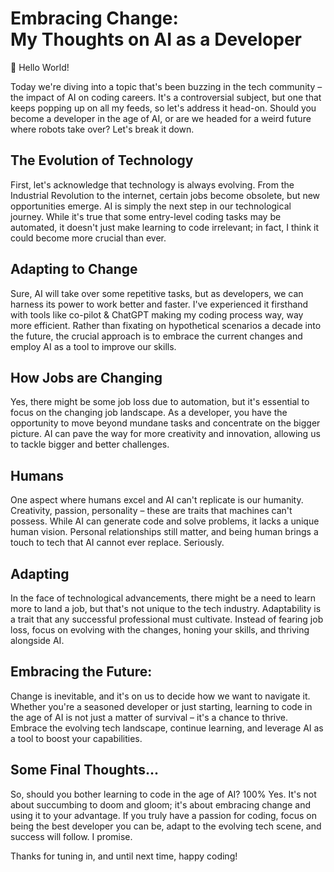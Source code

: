# Embracing Change: <br> My Thoughts on AI as a Developer

👋 Hello World!

Today we're diving into a topic that's been buzzing in the tech community – the impact of AI on coding careers. It's a controversial subject, but one that keeps popping up on all my feeds, so let's address it head-on. Should you become a developer in the age of AI, or are we headed for a weird future where robots take over? Let's break it down.

## The Evolution of Technology

First, let's acknowledge that technology is always evolving. From the Industrial Revolution to the internet, certain jobs become obsolete, but new opportunities emerge. AI is simply the next step in our technological journey. While it's true that some entry-level coding tasks may be automated, it doesn't just make learning to code irrelevant; in fact, I think it could become more crucial than ever.

## Adapting to Change

Sure, AI will take over some repetitive tasks, but as developers, we can harness its power to work better and faster. I've experienced it firsthand with tools like co-pilot & ChatGPT making my coding process way, way more efficient. Rather than fixating on hypothetical scenarios a decade into the future, the crucial approach is to embrace the current changes and employ AI as a tool to improve our skills.

## How Jobs are Changing

Yes, there might be some job loss due to automation, but it's essential to focus on the changing job landscape. As a developer, you have the opportunity to move beyond mundane tasks and concentrate on the bigger picture. AI can pave the way for more creativity and innovation, allowing us to tackle bigger and better challenges.

## Humans

One aspect where humans excel and AI can't replicate is our humanity. Creativity, passion, personality – these are traits that machines can't possess. While AI can generate code and solve problems, it lacks a unique human vision. Personal relationships still matter, and being human brings a touch to tech that AI cannot ever replace. Seriously.

## Adapting

In the face of technological advancements, there might be a need to learn more to land a job, but that's not unique to the tech industry. Adaptability is a trait that any successful professional must cultivate. Instead of fearing job loss, focus on evolving with the changes, honing your skills, and thriving alongside AI.

## Embracing the Future:

Change is inevitable, and it's on us to decide how we want to navigate it. Whether you're a seasoned developer or just starting, learning to code in the age of AI is not just a matter of survival – it's a chance to thrive. Embrace the evolving tech landscape, continue learning, and leverage AI as a tool to boost your capabilities.

## Some Final Thoughts...

So, should you bother learning to code in the age of AI? 100% Yes. It's not about succumbing to doom and gloom; it's about embracing change and using it to your advantage. If you truly have a passion for coding, focus on being the best developer you can be, adapt to the evolving tech scene, and success will follow. I promise.

Thanks for tuning in, and until next time, happy coding!

